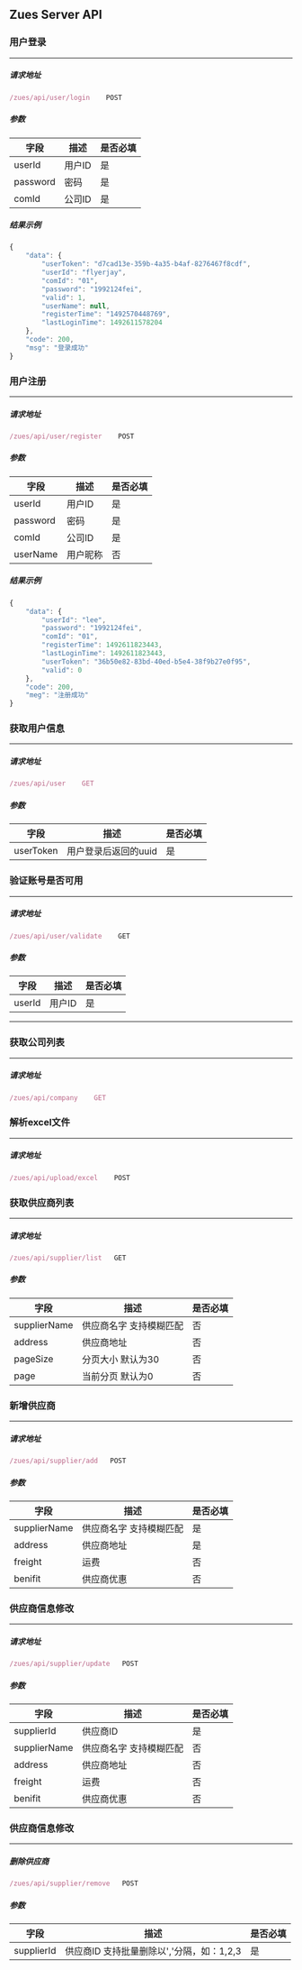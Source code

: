 ## Zues Server API

### 用户登录
------
##### 请求地址
```javascript
/zues/api/user/login    POST
```
##### 参数
字段 | 描述 | 是否必填
------|------------|-----
userId | 用户ID | 是
password | 密码 | 是
comId | 公司ID | 是
##### 结果示例
```javascript
{
    "data": {
        "userToken": "d7cad13e-359b-4a35-b4af-8276467f8cdf",
        "userId": "flyerjay",
        "comId": "01",
        "password": "1992124fei",
        "valid": 1,
        "userName": null,
        "registerTime": "1492570448769",
        "lastLoginTime": 1492611578204
    },
    "code": 200,
    "msg": "登录成功"
}
```
### 用户注册
------
##### 请求地址
```javascript
/zues/api/user/register    POST
```
##### 参数
字段 | 描述 | 是否必填
------|------------|-----
userId | 用户ID | 是
password | 密码 | 是
comId | 公司ID | 是
userName | 用户昵称 | 否
##### 结果示例
```javascript
{
    "data": {
        "userId": "lee",
        "password": "1992124fei",
        "comId": "01",
        "registerTime": 1492611823443,
        "lastLoginTime": 1492611823443,
        "userToken": "36b50e82-83bd-40ed-b5e4-38f9b27e0f95",
        "valid": 0
    },
    "code": 200,
    "meg": "注册成功"
}
```
### 获取用户信息
------
##### 请求地址
```javascript
/zues/api/user    GET
```
##### 参数
字段 | 描述 | 是否必填
------|------------|-----
userToken | 用户登录后返回的uuid | 是
### 验证账号是否可用
------
##### 请求地址
```javascript
/zues/api/user/validate    GET
```
##### 参数
字段 | 描述 | 是否必填
------|------------|-----
userId | 用户ID | 是

--------
### 获取公司列表
------
##### 请求地址
```javascript
/zues/api/company    GET
```
### 解析excel文件
------
##### 请求地址
```javascript
/zues/api/upload/excel    POST
```
### 获取供应商列表
------
##### 请求地址
```javascript
/zues/api/supplier/list   GET
```
##### 参数
字段 | 描述 | 是否必填
------|------------|-----
supplierName | 供应商名字 支持模糊匹配 | 否
address | 供应商地址 | 否
pageSize | 分页大小 默认为30 | 否
page | 当前分页 默认为0 | 否
### 新增供应商
------
##### 请求地址
```javascript
/zues/api/supplier/add   POST
```
##### 参数
字段 | 描述 | 是否必填
------|------------|-----
supplierName | 供应商名字 支持模糊匹配 | 是
address | 供应商地址 | 是
freight | 运费 | 否
benifit | 供应商优惠 | 否
### 供应商信息修改
------
##### 请求地址
```javascript
/zues/api/supplier/update   POST
```
##### 参数
字段 | 描述 | 是否必填
------|------------|-----
supplierId | 供应商ID | 是
supplierName | 供应商名字 支持模糊匹配 | 否
address | 供应商地址 | 否
freight | 运费 | 否
benifit | 供应商优惠 | 否
### 供应商信息修改
------
##### 删除供应商
```javascript
/zues/api/supplier/remove   POST
```
##### 参数
字段 | 描述 | 是否必填
------|------------|-----
supplierId | 供应商ID 支持批量删除以','分隔，如：1,2,3 | 是